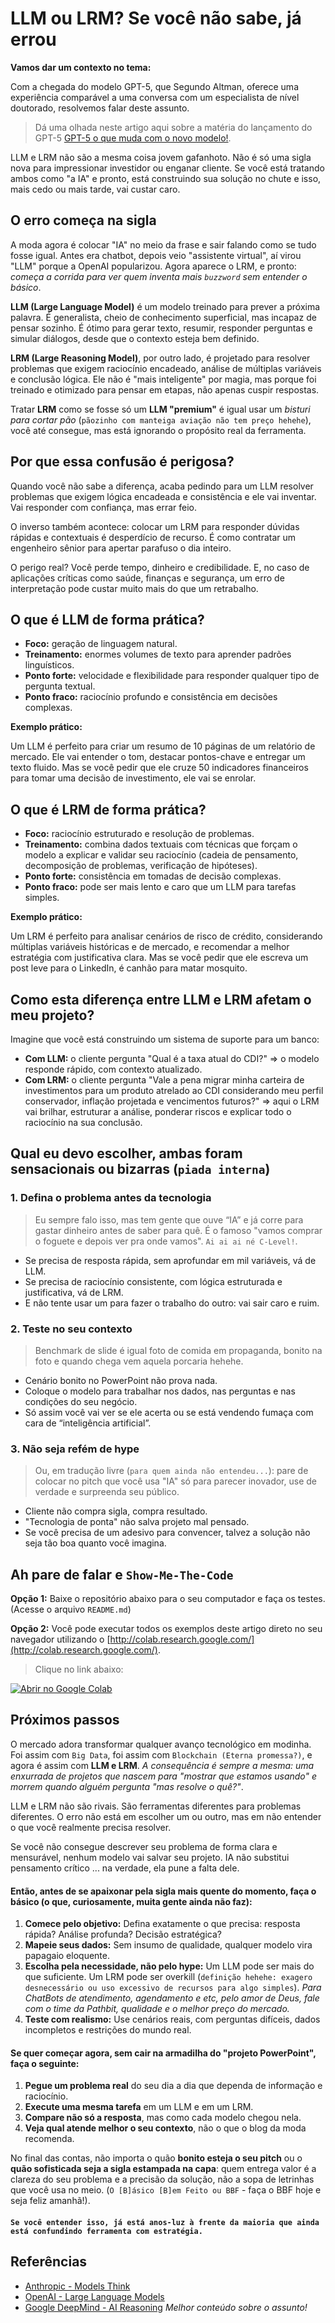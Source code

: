 # LLM ou LRM? Se você não sabe, já errou

**Vamos dar um contexto no tema:** 

Com a chegada do modelo GPT-5, que Segundo Altman, oferece uma experiência comparável a uma conversa com um especialista de nível doutorado, resolvemos falar deste assunto. 

> Dá uma olhada neste artigo aqui sobre a matéria do lançamento do GPT-5 [GPT-5 o que muda com o novo modelo!](https://fastcompanybrasil.com/ia/gpt-5-o-que-muda-com-o-novo-modelo-da-openai-para-o-chatgpt/).

LLM e LRM não são a mesma coisa jovem gafanhoto. Não é só uma sigla nova para impressionar investidor ou enganar cliente. Se você está tratando ambos como "a IA" e pronto, está construindo sua solução no chute e isso, mais cedo ou mais tarde, vai custar caro.

## O erro começa na sigla

A moda agora é colocar "IA" no meio da frase e sair falando como se tudo fosse igual. Antes era chatbot, depois veio "assistente virtual", aí virou "LLM" porque a OpenAI popularizou. Agora aparece o LRM, e pronto: _começa a corrida para ver quem inventa mais `buzzword` sem entender o básico_.

**LLM (Large Language Model)** é um modelo treinado para prever a próxima palavra. É generalista, cheio de conhecimento superficial, mas incapaz de pensar sozinho. É ótimo para gerar texto, resumir, responder perguntas e simular diálogos, desde que o contexto esteja bem definido.

**LRM (Large Reasoning Model)**, por outro lado, é projetado para resolver problemas que exigem raciocínio encadeado, análise de múltiplas variáveis e conclusão lógica. Ele não é "mais inteligente" por magia, mas porque foi treinado e otimizado para pensar em etapas, não apenas cuspir respostas.

Tratar **LRM** como se fosse só um **LLM "premium"** é igual usar um _bisturi para cortar pão_ (`pãozinho com manteiga aviação não tem preço hehehe`), você até consegue, mas está ignorando o propósito real da ferramenta.

## Por que essa confusão é perigosa?

Quando você não sabe a diferença, acaba pedindo para um LLM resolver problemas que exigem lógica encadeada e consistência e ele vai inventar. Vai responder com confiança, mas errar feio.

O inverso também acontece: colocar um LRM para responder dúvidas rápidas e contextuais é desperdício de recurso. É como contratar um engenheiro sênior para apertar parafuso o dia inteiro.

O perigo real? Você perde tempo, dinheiro e credibilidade. E, no caso de aplicações críticas como saúde, finanças e segurança, um erro de interpretação pode custar muito mais do que um retrabalho.

## O que é LLM de forma prática?

- **Foco:** geração de linguagem natural.
- **Treinamento:** enormes volumes de texto para aprender padrões linguísticos.
- **Ponto forte:** velocidade e flexibilidade para responder qualquer tipo de pergunta textual.
- **Ponto fraco:** raciocínio profundo e consistência em decisões complexas.

**Exemplo prático:**

Um LLM é perfeito para criar um resumo de 10 páginas de um relatório de mercado. Ele vai entender o tom, destacar pontos-chave e entregar um texto fluido. Mas se você pedir que ele cruze 50 indicadores financeiros para tomar uma decisão de investimento, ele vai se enrolar.

## O que é LRM de forma prática?

- **Foco:** raciocínio estruturado e resolução de problemas.
- **Treinamento:** combina dados textuais com técnicas que forçam o modelo a explicar e validar seu raciocínio (cadeia de pensamento, decomposição de problemas, verificação de hipóteses).
- **Ponto forte:** consistência em tomadas de decisão complexas.
- **Ponto fraco:** pode ser mais lento e caro que um LLM para tarefas simples.

**Exemplo prático:**

Um LRM é perfeito para analisar cenários de risco de crédito, considerando múltiplas variáveis históricas e de mercado, e recomendar a melhor estratégia com justificativa clara. Mas se você pedir que ele escreva um post leve para o LinkedIn, é canhão para matar mosquito.

## Como esta diferença entre LLM e LRM afetam o meu projeto?

Imagine que você está construindo um sistema de suporte para um banco:

- **Com LLM:** o cliente pergunta "Qual é a taxa atual do CDI?" => o modelo responde rápido, com contexto atualizado.
- **Com LRM:** o cliente pergunta "Vale a pena migrar minha carteira de investimentos para um produto atrelado ao CDI considerando meu perfil conservador, inflação projetada e vencimentos futuros?" => aqui o LRM vai brilhar, estruturar a análise, ponderar riscos e explicar todo o raciocínio na sua conclusão.

## Qual eu devo escolher, ambas foram sensacionais ou bizarras (`piada interna`)

### 1. Defina o problema antes da tecnologia

> Eu sempre falo isso, mas tem gente que ouve “IA” e já corre para gastar dinheiro antes de saber para quê. É o famoso "vamos comprar o foguete e depois ver pra onde vamos". `Ai ai ai né C-Level!`.

- Se precisa de resposta rápida, sem aprofundar em mil variáveis, vá de LLM.
- Se precisa de raciocínio consistente, com lógica estruturada e justificativa, vá de LRM.
- E não tente usar um para fazer o trabalho do outro: vai sair caro e ruim.

 ### 2. Teste no seu contexto

> Benchmark de slide é igual foto de comida em propaganda, bonito na foto e quando chega vem aquela porcaria hehehe.

- Cenário bonito no PowerPoint não prova nada.
- Coloque o modelo para trabalhar nos dados, nas perguntas e nas condições do seu negócio.
- Só assim você vai ver se ele acerta ou se está vendendo fumaça com cara de “inteligência artificial”.

### 3. Não seja refém de hype

> Ou, em tradução livre (`para quem ainda não entendeu...`): pare de colocar no pitch que você usa "IA" só para parecer inovador, use de verdade e surpreenda seu público.

- Cliente não compra sigla, compra resultado.
- "Tecnologia de ponta" não salva projeto mal pensado.
- Se você precisa de um adesivo para convencer, talvez a solução não seja tão boa quanto você imagina.

## Ah pare de falar e `Show-Me-The-Code`

**Opção 1:** Baixe o repositório abaixo para o seu computador e faça os testes. (Acesse o arquivo `README.md`)

**Opção 2:** Você pode executar todos os exemplos deste artigo direto no seu navegador utilizando o [http://colab.research.google.com/](http://colab.research.google.com/).

> Clique no link abaixo:

[![Abrir no Google Colab](https://colab.research.google.com/assets/colab-badge.svg)](https://colab.research.google.com/github/pathbit/pathbit-academy-ai/blob/master/0001_llm_x_lrm/notebooks/comparacao_llm_lrm.ipynb)


## Próximos passos

O mercado adora transformar qualquer avanço tecnológico em modinha. Foi assim com `Big Data`, foi assim com `Blockchain (Eterna promessa?)`, e agora é assim com **LLM e LRM**. _A consequência é sempre a mesma: uma enxurrada de projetos que nascem para "mostrar que estamos usando" e morrem quando alguém pergunta "mas resolve o quê?"_.

LLM e LRM não são rivais. São ferramentas diferentes para problemas diferentes. O erro não está em escolher um ou outro, mas em não entender o que você realmente precisa resolver.

Se você não consegue descrever seu problema de forma clara e mensurável, nenhum modelo vai salvar seu projeto. IA não substitui pensamento crítico ... na verdade, ela pune a falta dele.

#### Então, antes de se apaixonar pela sigla mais quente do momento, faça o básico (o que, curiosamente, muita gente ainda não faz):

1. **Comece pelo objetivo:** Defina exatamente o que precisa: resposta rápida? Análise profunda? Decisão estratégica?
2. **Mapeie seus dados:** Sem insumo de qualidade, qualquer modelo vira papagaio eloquente.
3. **Escolha pela necessidade, não pelo hype:** Um LLM pode ser mais do que suficiente. Um LRM pode ser overkill (`definição hehehe: exagero desnecessário ou uso excessivo de recursos para algo simples`). _Para ChatBots de atendimento, agendamento e etc, pelo amor de Deus, fale com o time da Pathbit, qualidade e o melhor preço do mercado._
4. **Teste com realismo:** Use cenários reais, com perguntas difíceis, dados incompletos e restrições do mundo real.

#### Se quer começar agora, sem cair na armadilha do "projeto PowerPoint", faça o seguinte:

1. **Pegue um problema real** do seu dia a dia que dependa de informação e raciocínio.
2. **Execute uma mesma tarefa** em um LLM e em um LRM.
3. **Compare não só a resposta**, mas como cada modelo chegou nela.
4. **Veja qual atende melhor o seu contexto**, não o que o blog da moda recomenda.

No final das contas, não importa o quão **bonito esteja o seu pitch** ou o **quão sofisticada seja a sigla estampada na capa**: quem entrega valor é a clareza do seu problema e a precisão da solução, não a sopa de letrinhas que você usa no meio. (`O [B]ásico [B]em Feito ou BBF` - faça o BBF hoje e seja feliz amanhã!).

#### `Se você entender isso, já está anos-luz à frente da maioria que ainda está confundindo ferramenta com estratégia.`

## Referências

- [Anthropic - Models Think](https://www.anthropic.com/research/reasoning-models-dont-say-think)
- [OpenAI - Large Language Models](https://platform.openai.com/docs/guides/optimizing-llm-accuracy#llm-optimization-context)
- [Google DeepMind - AI Reasoning](https://blog.google/technology/google-deepmind/gemini-model-thinking-updates-march-2025/#gemini-2-5-pro) _Melhor conteúdo sobre o assunto!_
